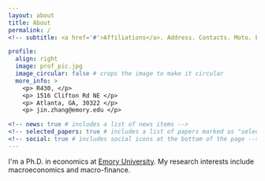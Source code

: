 ```yaml
---
layout: about
title: About
permalink: /
<!-- subtitle: <a href='#'>Affiliations</a>. Address. Contacts. Moto. Etc. -->

profile:
  align: right
  image: prof_pic.jpg
  image_circular: false # crops the image to make it circular
  more_info: >
    <p> R430, </p>
    <p> 1516 Clifton Rd NE </p>
    <p> Atlanta, GA, 30322 </p>
    <p> jin.zhang@emory.edu </p>

<!-- news: true # includes a list of news items -->
<!-- selected_papers: true # includes a list of papers marked as "selected={true}" -->
<!-- social: true # includes social icons at the bottom of the page -->
---
```


<!-- Write your biography here. Tell the world about yourself. Link to your favorite [subreddit](http://reddit.com). You can put a picture in, too. The code is already in, just name your picture `prof_pic.jpg` and put it in the `img/` folder. -->
I'm a Ph.D. in economics at <a href='https://economics.emory.edu/people/grad-students/zhang-jin.html'>Emory University</a>. My research interests include macroeconomics and macro-finance.

<!-- Put your address / P.O. box / other info right below your picture. You can also disable any of these elements by editing `profile` property of the YAML header of your `_pages/about.md`. Edit `_bibliography/papers.bib` and Jekyll will render your [publications page](/al-folio/publications/) automatically. -->

<!-- Link to your social media connections, too. This theme is set up to use [Font Awesome icons](https://fontawesome.com/) and [Academicons](https://jpswalsh.github.io/academicons/), like the ones below. Add your Facebook, Twitter, LinkedIn, Google Scholar, or just disable all of them. -->
